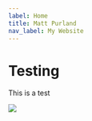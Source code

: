 ```yaml
---
label: Home
title: Matt Purland
nav_label: My Website
---
```

# Testing

This is a test

![](/uploads/81nho65esrl._ac_sl1500_.jpg)